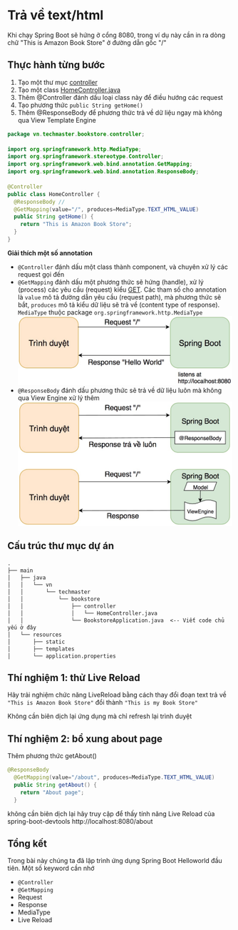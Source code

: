 # Trả về text/html

Khi chạy Spring Boot sẽ hứng ở cổng 8080, trong ví dụ này cần in ra dòng chữ "This is Amazon Book Store" ở đường dẫn gốc "/"


## Thực hành từng bước
1. Tạo một thư mục [controller](src/main/java/vn/techmaster/bookstore/controller)
2. Tạo một class [HomeController.java](src/main/java/vn/techmaster/bookstore/controller/HomeController.java)
3. Thêm @Controller đánh dấu loại class này để điều hướng các request
4. Tạo phương thức ```public String getHome()```
5. Thêm @ResponseBody để phương thức trả về dữ liệu ngay mà không qua View Template Engine

```java
package vn.techmaster.bookstore.controller;

import org.springframework.http.MediaType;
import org.springframework.stereotype.Controller;
import org.springframework.web.bind.annotation.GetMapping;
import org.springframework.web.bind.annotation.ResponseBody;

@Controller
public class HomeController {
  @ResponseBody // 
  @GetMapping(value="/", produces=MediaType.TEXT_HTML_VALUE)
  public String getHome() {
    return "This is Amazon Book Store";
  }
}
```
**Giải thích một số annotation**
- ```@Controller``` đánh dấu một class thành component, và chuyên xử lý các request gọi đến
- ```@GetMapping``` đánh dấu một phương thức sẽ hứng (handle), xử lý (process) các yêu cầu (request) kiểu [GET](https://www.w3schools.com/tags/ref_httpmethods.asp). Các tham số cho annotation là ```value``` mô tả đường dẫn yêu cầu (request path), mà phương thức sẽ bắt, ```produces``` mô tả kiểu dữ liệu sẽ trả về (content type of response). ```MediaType``` thuộc package ```org.springframework.http.MediaType```
  ![](RequestResponse.jpg)
- ```@ResponseBody``` đánh dấu phương thức sẽ trả về dữ liệu luôn mà không qua View Engine xử lý thêm
  ![](ResponseBody.jpg)

## Cấu trúc thư mục dự án
```
.
├── main
│   ├── java
│   │   └── vn
│   │       └── techmaster
│   │           └── bookstore
│   │               ├── controller
│   │               │   └── HomeController.java
│   │               └── BookstoreApplication.java  <-- Viết code chủ yếu ở đây
│   └── resources
│       ├── static
│       ├── templates
│       └── application.properties
```
## Thí nghiệm 1: thử Live Reload
Hãy trải nghiệm chức năng LiveReload bằng cách thay đổi đoạn text trả về ```"This is Amazon Book Store"``` đổi thành ```"This is my Book Store"```

Không cần biên dịch lại ứng dụng mà chỉ refresh lại trình duyệt

## Thí nghiệm 2: bổ xung about page
Thêm phương thức getAbout()

```java
@ResponseBody
  @GetMapping(value="/about", produces=MediaType.TEXT_HTML_VALUE)
  public String getAbout() {
    return "About page";
  }
```

không cần biên dịch lại hãy truy cập để thấy tính năng Live Reload của spring-boot-devtools
http://localhost:8080/about

## Tổng kết
Trong bài này chúng ta đã lập trình ứng dụng Spring Boot Helloworld đầu tiên. Một số keyword cần nhớ
- ```@Controller```
- ```@GetMapping```
- Request
- Response
- MediaType
- Live Reload